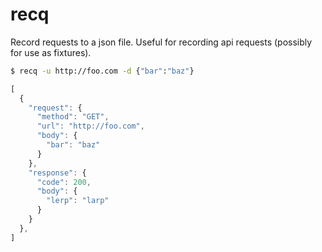 # recq
Record requests to a json file. Useful for recording api requests (possibly for use as fixtures).

```sh
$ recq -u http://foo.com -d {"bar":"baz"}
```

```javascript
[
  {
    "request": {
      "method": "GET",
      "url": "http://foo.com",
      "body": {
        "bar": "baz"
      }
    },
    "response": {
      "code": 200,
      "body": {
        "lerp": "larp"
      }
    }
  },
]
```
